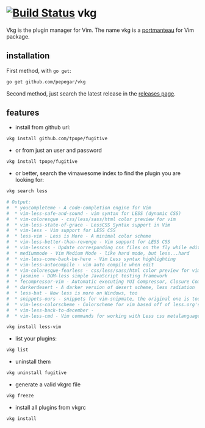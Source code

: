 [![Build Status](https://travis-ci.org/pepegar/vkg.svg?branch=master)](https://travis-ci.org/pepegar/vkg)
vkg
===

Vkg is the plugin manager for Vim. The name vkg is a [portmanteau](http://en.wikipedia.org/wiki/Portmanteau)
for Vim package.

installation
------------
First method, with ```go get```:
```bash
go get github.com/pepegar/vkg
```

Second method, just search the latest release in the [releases page](https://github.com/pepegar/vkg/releases).

features
--------
* install from github url:
```bash
vkg install github.com/tpope/fugitive
```

* or from just an user and password
```bash
vkg install tpope/fugitive
```

* or better, search the vimawesome index to find the plugin you are looking for:
```bash
vkg search less

# Output:
#  * youcompleteme - A code-completion engine for Vim
#  * vim-less-safe-and-sound - vim syntax for LESS (dynamic CSS)
#  * vim-coloresque - css/less/sass/html color preview for vim
#  * vim-less-state-of-grace - LessCSS Syntax support in Vim
#  * vim-less - Vim support for LESS CSS
#  * less-vim - Less is More - A minimal color scheme
#  * vim-less-better-than-revenge - Vim support for LESS CSS
#  * vim-lesscss - Update corresponding css files on the fly while edit less files
#  * mediummode - Vim Medium Mode - like hard mode, but less...hard
#  * vim-less-come-back-be-here - Vim Less syntax highlighting
#  * vim-less-autocompile - vim auto compile when edit
#  * vim-coloresque-fearless - css/less/sass/html color preview for vim
#  * jasmine - DOM-less simple JavaScript testing framework
#  * fecompressor-vim - Automatic executing YUI Compressor, Closure Compiler, UglifyJS, SASS, LESS
#  * darkerdesert - A darker version of desert scheme, less radiation
#  * less-bat - Now less is more on Windows, too
#  * snippets-ours - snippets for vim-snipmate, the original one is too rich for me
#  * vim-less-colorscheme - Colorscheme for vim based off of less.org's example code section
#  * vim-less-back-to-december -
#  * vim-less-cmd - Vim commands for working with Less css metalanguage)

vkg install less-vim
```

* list your plugins:
```bash
vkg list
```

* uninstall them
```bash
vkg uninstall fugitive
```

* generate a valid vkgrc file
```bash
vkg freeze
```

* install all plugins from vkgrc
```
vkg install
```
